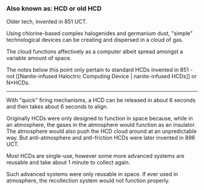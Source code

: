 ### Also known as: HCD or old HCD


Older tech, invented in 851 UCT.

Using chlorine-based complex halogenides and germanium dust, "simple" technological devices can be creating and dispersed in a cloud of gas.

The cloud functions affectively as a computer albeit spread amongst a variable amount of space.

The notes below this point only pertain to standard HCDs invented in 851 - not [[Nanite-infused Haloctric Computing Device | nanite-infused HCDs]] or N\*HCDs.

----


With "quick" firing mechanisms, a HCD can be released in about 6 seconds and then takes about 6 seconds to align.

Originally HCDs were only designed to function in space because, while in an atmosphere, the gases in the atmosphere would function as an insulator. The atmosphere would also push the HCD cloud around at an unpredictable way. But anti-atmosphere and anti-friction HCDs were later invented in 896 UCT.

Most HCDs are single-use, however some more advanced systems are reusable and take about 1 minute to collect again.

Such advanced systems were only reusable in space. If ever used in atmosphere, the recollection system would not function properly.